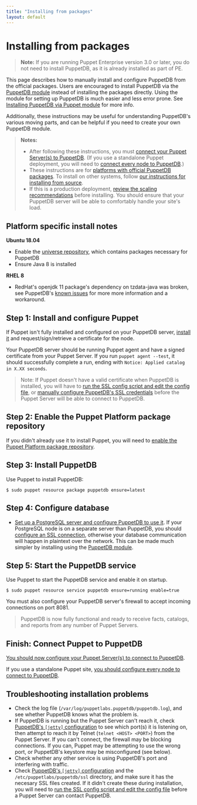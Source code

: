 ```yaml
---
title: "Installing from packages"
layout: default
---
```

# Installing from packages

[connect_server]: ./connect_puppet_server.markdown
[connect_apply]: ./connect_puppet_apply.markdown
[ssl_script]: ./maintain_and_tune.markdown#redo-ssl-setup-after-changing-certificates
[configure_postgres]: ./configure.markdown#using-postgresql
[configure_heap]: ./configure.markdown#configuring-the-java-heap-size
[configure_jetty]: ./configure.markdown#jetty-http-settings
[requirements]: ./overview.markdown#standard-install-rhel-centos-debian-and-ubuntu
[install_module]: ./install_via_module.markdown
[module]: http://forge.puppet.com/puppetlabs/puppetdb
[postgres_ssl]: ./postgres_ssl.markdown
[package_repos]: https://puppet.com/docs/puppet/latest/install_puppet.html#enable_the_puppet_platform_repository
[known-issues]: ./known_issues.markdown

> **Note:** If you are running Puppet Enterprise version 3.0 or later, you do
> not need to install PuppetDB, as it is already installed as part of PE.

This page describes how to manually install and configure PuppetDB
from the official packages. Users are encouraged to install PuppetDB
via the [PuppetDB module][module] instead of installing the packages
directly. Using the module for setting up PuppetDB is much easier and
less error prone. See [Installing PuppetDB via Puppet
module][install_module] for more info.

Additionally, these instructions may be useful for understanding PuppetDB's
various moving parts, and can be helpful if you need to create your own PuppetDB
module.

> **Notes:**
>
> * After following these instructions, you must
>   [connect your Puppet Server(s) to PuppetDB][connect_server]. (If you use a
>   standalone Puppet deployment, you will need to
>   [connect every node to PuppetDB][connect_apply].)
> * These instructions are for
>   [platforms with official PuppetDB packages][requirements]. To install on
>   other systems, follow
>   [our instructions for installing from source](./install_from_source.markdown).
> * If this is a production deployment,
>   [review the scaling recommendations](./scaling_recommendations.markdown) before
>   installing. You should ensure that your PuppetDB server will be able to
>   comfortably handle your site's load.

## Platform specific install notes

**Ubuntu 18.04**
* Enable the [universe repository](https://help.ubuntu.com/community/Repositories/Ubuntu), which contains packages necessary for PuppetDB
* Ensure Java 8 is installed

**RHEL 8**
* RedHat's openjdk 11 package's dependency on tzdata-java was broken, see
  PuppetDB's [known issues][known-issues] for more more information and a
  workaround.

## Step 1: Install and configure Puppet

If Puppet isn't fully installed and configured on your PuppetDB server,
[install it][installpuppet] and request/sign/retrieve a certificate for the
node.

[installpuppet]: https://puppet.com/docs/puppet/latest/install_pre.html

Your PuppetDB server should be running Puppet agent and have a signed
certificate from your Puppet Server. If you run `puppet agent --test`, it
should successfully complete a run, ending with `Notice: Applied catalog in X.XX
seconds`.

> Note: If Puppet doesn't have a valid certificate when PuppetDB is installed,
> you will have to
> [run the SSL config script and edit the config file][ssl_script], or
> [manually configure PuppetDB's SSL credentials][postgres_ssl] before
> the Puppet Server will be able to connect to PuppetDB.

## Step 2: Enable the Puppet Platform package repository

If you didn't already use it to install Puppet, you will need to
[enable the Puppet Platform package repository][package_repos].

## Step 3: Install PuppetDB

Use Puppet to install PuppetDB:

    $ sudo puppet resource package puppetdb ensure=latest

## Step 4: Configure database

- [Set up a PostgreSQL server and configure PuppetDB to use it][configure_postgres].
  If your PostgreSQL node is on a separate server than PuppetDB, you should
  [configure an SSL connection][postgres_ssl], otherwise your database
  communication will happen in plaintext over the network. This can be made
  much simpler by installing using the [PuppetDB module][module].

## Step 5: Start the PuppetDB service

Use Puppet to start the PuppetDB service and enable it on startup.

    $ sudo puppet resource service puppetdb ensure=running enable=true

You must also configure your PuppetDB server's firewall to accept incoming
connections on port 8081.

> PuppetDB is now fully functional and ready to receive facts, catalogs, and
> reports from any number of Puppet Servers.

## Finish: Connect Puppet to PuppetDB

[You should now configure your Puppet Server(s) to connect to PuppetDB][connect_server].

If you use a standalone Puppet site,
[you should configure every node to connect to PuppetDB][connect_apply].

## Troubleshooting installation problems

* Check the log file (`/var/log/puppetlabs.puppetdb/puppetdb.log`), and see
  whether PuppetDB knows what the problem is.
* If PuppetDB is running but the Puppet Server can't reach it, check
  [PuppetDB's `[jetty]` configuration][configure_jetty] to see which port(s) it
  is listening on, then attempt to reach it by Telnet (`telnet <HOST> <PORT>`)
  from the Puppet Server. If you can't connect, the firewall may be
  blocking connections. If you can, Puppet may be attempting to use the wrong
  port, or PuppetDB's keystore may be misconfigured (see below).
* Check whether any other service is using PuppetDB's port and interfering with
  traffic.
* Check [PuppetDB's `[jetty]` configuration][configure_jetty] and the
  `/etc/puppetlabs/puppetdb/ssl` directory, and make sure it has the necesary
  SSL files created. If it didn't create these during installation, you will
  need to [run the SSL config script and edit the config file][ssl_script]
  before a Puppet Server can contact PuppetDB.
